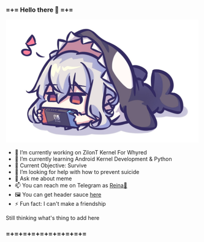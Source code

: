 ### =+= Hello there 👋 =+=

![logo](https://github.com/Reinazhard/Reinazhard/raw/master/Skadi_best_girl.jpg)
- 🔭 I’m currently working on ZilonT Kernel For Whyred
- 🌱 I’m currently learning Android Kernel Development & Python
- 🎯 Current Objective: Survive
- 🤔 I’m looking for help with how to prevent suicide
- 💬 Ask me about meme
- 📫 You can reach me on Telegram as [Reina🍈](https://t.me/eve_enryu)
- 🖼 You can get header sauce [here](https://www.pixiv.net/en/artworks/83113486)
- ⚡ Fun fact: I can't make a friendship

Still thinking what's thing to add here

### =+=+=+=+=+=+=+=+=+=
